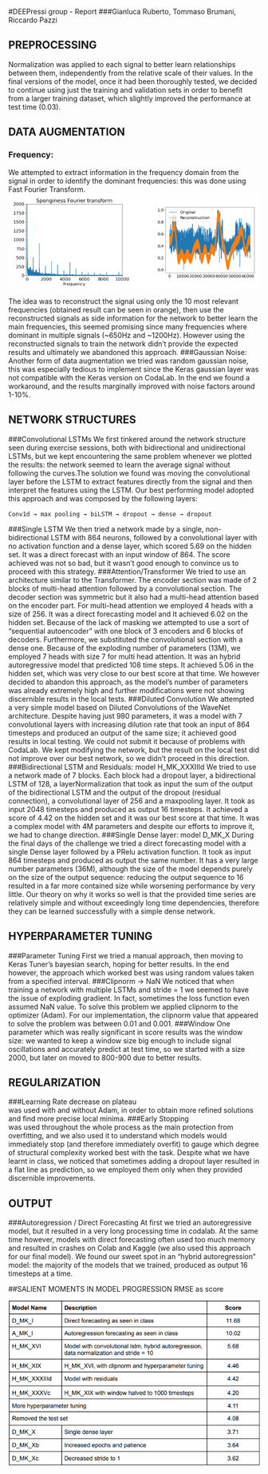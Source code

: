 #DEEPressi group - Report
###Gianluca Ruberto, Tommaso Brumani, Riccardo Pazzi

##                                   PREPROCESSING
Normalization was applied to each signal to better learn relationships between them, independently from
the relative scale of their values.
In the final versions of the model, once it had been thoroughly tested, we decided to continue using just
the training and validation sets in order to benefit from a larger training dataset, which slightly improved
the performance at test time (0.03).

##                                DATA AUGMENTATION
###                                    Frequency:
We  attempted to extract information in the frequency domain from the signal in order to identify the
dominant frequencies: this was done using Fast Fourier Transform.
![](https://github.com/GianlucaRub/Time-Series-Forecasting/blob/main/Deliverables/data_aug.png?raw=true)



The idea was to reconstruct the signal using only the 10 most relevant frequencies (obtained result can
be seen in orange), then use the reconstructed signals as side information for the network to better learn
the main frequencies, this seemed promising since many frequencies where dominant in multiple signals
(~650Hz and ~1200Hz).
However  using the reconstructed signals to train the network didn’t provide the expected results and
ultimately we abandoned this approach.
###Gaussian Noise:
Another form of data augmentation we tried was random gaussian noise, this was especially tedious to
implement since the Keras gaussian layer was not compatible with the Keras version on CodaLab. In the
end we found a workaround, and the results marginally improved with noise factors around 1-10%.

   ##                           NETWORK STRUCTURES
###Convolutional LSTMs
We first tinkered around the network structure seen during exercise sessions, both with bidirectional and
unidirectional LSTMs, but we kept encountering the same problem whenever we plotted the results: the
network seemed  to learn the average signal without following the curves.The solution we found was
moving the convolutional layer before the LSTM to extract features directly from the signal and then
interpret the features using the LSTM.
Our best performing model adopted this approach and was composed by the following layers:

    Conv1d → max pooling → biLSTM → dropout → dense → dropout
###Single LSTM
We  then tried a network made  by a single, non-bidirectional LSTM with 864 neurons, followed by a
convolutional layer with no activation function and a dense layer, which scored 5.69 on the hidden set. It
was a direct forecast with an input window of 864. The score achieved was not so bad, but it wasn’t good
enough to convince us to proceed with this strategy.
###Attention/Transformer
We tried to use an architecture similar to the Transformer. The encoder section was made of 2 blocks of
multi-head attention followed by a convolutional section. The decoder section was symmetric but it also
had a multi-head attention based on the encoder part. For multi-head attention we employed 4 heads with
a size of 256. It was a direct forecasting model and It achieved 6.02 on the hidden set.
Because of the lack of masking we attempted to use a sort of “sequential autoencoder” with one block of
3 encoders and 6 blocks of decoders. Furthermore, we substituted the convolutional section with a dense
one. Because of the exploding number of parameters (13M), we employed 7 heads  with size 7 for multi
head attention. It was an hybrid autoregressive model that predicted 108 time steps. It achieved 5.06 in
the hidden set, which was very close to our best score at that time. We however decided to abandon this
approach, as the model’s number  of parameters was already extremely high and further modifications
were not showing discernible results in the local tests.
###Diluted Convolution
We attempted a very simple model based on Diluted Convolutions of the WaveNet architecture. Despite
having just 980 parameters, it was a model with 7 convolutional layers with increasing dilution rate that
took an input of 864 timesteps and produced an output of the same size; it achieved good results in local
testing. We could not submit it because of problems with CodaLab. We kept modifying the network, but
the result on the local test did not improve over our best network, so we didn’t proceed in this direction.
###Bidirectional LSTM and Residuals: model H_MK_XXXIIId
We tried to use a network made of 7 blocks. Each block had a dropout layer, a bidirectional LSTM of 128,
a layerNormalization that took as input the sum of the output of the bidirectional LSTM and the output of
the dropout (residual connection), a convolutional layer of 256 and a maxpooling layer. It took as input
2048 timesteps and produced as output 16 timesteps. It achieved a score of 4.42 on the hidden set and it
was our best score at that time. It was a complex model with 4M parameters and despite our efforts to
improve it, we had to change direction.
###Single Dense layer: model D_MK_X
During the final days of the challenge we tried a direct forecasting model with a single Dense layer
followed by a PRelu activation function. It took as input 864 timesteps and produced as output the same
number. It has a very large number parameters (36M), although the size of the model depends purely on
the size of the output sequence: reducing the output sequence to 16 resulted in a far more contained size
while worsening performance by very little. Our theory on why it works so well is that the provided time
series are relatively simple and without exceedingly long time dependencies, therefore they can be
learned successfully with a simple dense network.

##              HYPERPARAMETER TUNING
###Parameter Tuning
First we tried a manual approach, then moving  to Keras Tuner’s bayesian search, hoping for better
results. In the end however, the approach which worked best was using random  values taken from a
specified interval.
###Clipnorm -> NaN
We noticed that when training a network with multiple LSTMs and stride = 1 we seemed to have the issue
of exploding gradient. In fact, sometimes the loss function even assumed NaN  value. To solve this
problem we applied clipnorm to the optimizer (Adam). For our implementation, the clipnorm value that
appeared to solve the problem was between 0.01 and 0.001.
###Window
One parameter  which was  really significant in score results was the window size: we wanted to keep a
window size big enough to include signal oscillations and accurately predict at test time, so we started
with a size 2000, but later on moved to 800-900 due to better results.

## REGULARIZATION
###Learning  Rate  decrease   on  plateau  
was  used  with and without Adam,  in order to obtain more
refined solutions and find more precise local minima.
###Early Stopping   
was used throughout the whole process as the main protection from overfitting, and we
also used it to understand which models would immediately stop (and therefore immediately overfit) to
gauge which degree of structural complexity worked best with the task.
Despite what we have learnt in class, we noticed that sometimes adding a dropout layer resulted in a
flat line as prediction, so we employed them only when they provided discernible improvements.

##                                OUTPUT
###Autoregression / Direct Forecasting
At first we tried an autoregressive model, but it resulted in a very long processing time in codalab.
At the same time however, models with direct forecasting often used too much memory and resulted in
crashes on Colab and Kaggle (we also used this approach for our final model). We found our sweet spot
in an “hybrid autoregression” model: the majority of the models that we trained, produced as output 16
timesteps at a time.

##SALIENT MOMENTS IN MODEL PROGRESSION
    RMSE as score

![](https://github.com/GianlucaRub/Time-Series-Forecasting/blob/main/Deliverables/final_table.png?raw=true)

                                          

